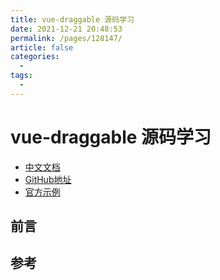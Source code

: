 ```yaml
---
title: vue-draggable 源码学习
date: 2021-12-21 20:48:53
permalink: /pages/128147/
article: false
categories:
  - 
tags:
  - 
---
```

# vue-draggable 源码学习


- [中文文档](https://www.itxst.com/vue-draggable/tutorial.html)
- [GitHub地址](https://github.com/SortableJS/Vue.Draggable)
- [官方示例](https://sortablejs.github.io/Vue.Draggable)

## 前言






## 参考

